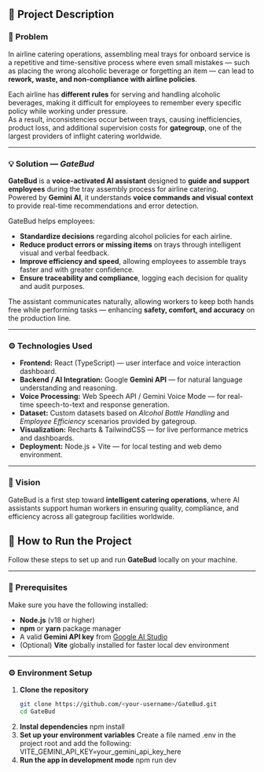## 🧩 Project Description

### 🚨 Problem  
In airline catering operations, assembling meal trays for onboard service is a repetitive and time-sensitive process where even small mistakes — such as placing the wrong alcoholic beverage or forgetting an item — can lead to **rework, waste, and non-compliance with airline policies**.  

Each airline has **different rules** for serving and handling alcoholic beverages, making it difficult for employees to remember every specific policy while working under pressure.  
As a result, inconsistencies occur between trays, causing inefficiencies, product loss, and additional supervision costs for **gategroup**, one of the largest providers of inflight catering worldwide.

---

### 💡 Solution — *GateBud*  
**GateBud** is a **voice-activated AI assistant** designed to **guide and support employees** during the tray assembly process for airline catering.  
Powered by **Gemini AI**, it understands **voice commands and visual context** to provide real-time recommendations and error detection.  

GateBud helps employees:
- **Standardize decisions** regarding alcohol policies for each airline.  
- **Reduce product errors or missing items** on trays through intelligent visual and verbal feedback.  
- **Improve efficiency and speed**, allowing employees to assemble trays faster and with greater confidence.  
- **Ensure traceability and compliance**, logging each decision for quality and audit purposes.  

The assistant communicates naturally, allowing workers to keep both hands free while performing tasks — enhancing **safety, comfort, and accuracy** on the production line.

---

### ⚙️ Technologies Used
- **Frontend:** React (TypeScript) — user interface and voice interaction dashboard.  
- **Backend / AI Integration:** Google **Gemini API** — for natural language understanding and reasoning.  
- **Voice Processing:** Web Speech API / Gemini Voice Mode — for real-time speech-to-text and response generation.  
- **Dataset:** Custom datasets based on *Alcohol Bottle Handling* and *Employee Efficiency* scenarios provided by gategroup.  
- **Visualization:** Recharts & TailwindCSS — for live performance metrics and dashboards.  
- **Deployment:** Node.js + Vite — for local testing and web demo environment.

---

### 🧭 Vision
GateBud is a first step toward **intelligent catering operations**, where AI assistants support human workers in ensuring quality, compliance, and efficiency across all gategroup facilities worldwide.
## 🚀 How to Run the Project

Follow these steps to set up and run **GateBud** locally on your machine.

---

### 🧰 Prerequisites
Make sure you have the following installed:

- **Node.js** (v18 or higher)  
- **npm** or **yarn** package manager  
- A valid **Gemini API key** from [Google AI Studio](https://aistudio.google.com/)  
- (Optional) **Vite** globally installed for faster local dev environment

---

### ⚙️ Environment Setup

1. **Clone the repository**
   ```bash
   git clone https://github.com/<your-username>/GateBud.git
   cd GateBud
2. **Instal dependencies**
   npm install
3. **Set up your environment variables**
   Create a file named .env in the project root and add the following:
   VITE_GEMINI_API_KEY=your_gemini_api_key_here
4. **Run the app in development mode**
   npm run dev
